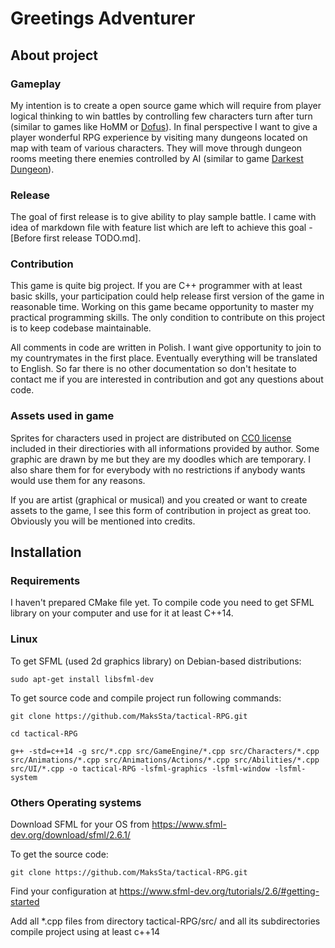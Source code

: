 # Greetings Adventurer

## About project

### Gameplay
My intention is to create a open source game which will require from player logical thinking to win battles by controlling few characters turn after turn (similar to games like HoMM or [Dofus](https://www.dofus.com/)). In final perspective I want to give a player wonderful RPG experience by visiting many dungeons located on map with team of various characters. They will move through dungeon rooms meeting there enemies controlled by AI (similar to game [Darkest Dungeon](https://store.steampowered.com/app/262060/darkest_dungeon/)). 
### Release
The goal of first release is to give ability to play sample battle. I came with idea of markdown file with feature list which are left to achieve this goal - [Before first release TODO.md].
### Contribution
This game is quite big project. If you are C++ programmer with at least basic skills, your participation could help release first version of the game in reasonable time. Working on this game became opportunity to master my practical programming skills. The only condition to contribute on this project is to keep codebase maintainable.

All comments in code are written in Polish. I want give opportunity to join to my countrymates in the first place. Eventually everything will be translated to English. So far there is no other documentation so don't hesitate to contact me if you are interested in contribution and got any questions about code.
### Assets used in game
Sprites for characters used in project are distributed on [CC0 license](https://creativecommons.org/publicdomain/zero/1.0/) included in their directiories with all informations provided by author.
Some graphic are drawn by me but they are my doodles which are temporary. I also share them for for everybody with no restrictions if anybody wants would use them for any reasons.

If you are artist (graphical or musical) and you created or want to create assets to the game, I see this form of contribution in project as great too. Obviously you will be mentioned into credits.
## Installation
### Requirements
I haven't prepared CMake file yet. To compile code you need to get SFML library on your computer and use for it at least C++14.
### Linux
To get SFML (used 2d graphics library) on Debian-based distributions:

```sudo apt-get install libsfml-dev```

To get source code and compile project run following commands:

```git clone https://github.com/MaksSta/tactical-RPG.git```

```cd tactical-RPG```

```g++ -std=c++14 -g src/*.cpp src/GameEngine/*.cpp src/Characters/*.cpp src/Animations/*.cpp src/Animations/Actions/*.cpp src/Abilities/*.cpp src/UI/*.cpp -o tactical-RPG -lsfml-graphics -lsfml-window -lsfml-system```
### Others Operating systems
Download SFML for your OS from https://www.sfml-dev.org/download/sfml/2.6.1/

To get the source code:

```git clone https://github.com/MaksSta/tactical-RPG.git```

Find your configuration at https://www.sfml-dev.org/tutorials/2.6/#getting-started

Add all \*.cpp files from directory tactical-RPG/src/ and all its subdirectories
compile project using at least c++14